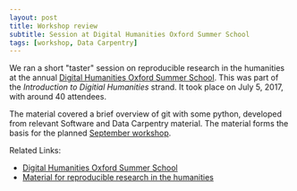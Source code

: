 ```yaml
---
layout: post
title: Workshop review
subtitle: Session at Digital Humanities Oxford Summer School
tags: [workshop, Data Carpentry]
---
```


We ran a short "taster" session on reproducible research in the
humanities at the annual
[Digital Humanities Oxford Summer School](http://www.dhoxss.net). This
was part of the *Introduction to Digitial Humanities* strand. It took
place on July 5, 2017, with around 40 attendees.

The material covered a brief overview of git with some python,
developed from relevant Software and Data Carpentry material. The
material forms the basis for the planned
[September workshop](/2017-08-08-workshop-announcement/).

Related Links:

*  [Digital Humanities Oxford Summer School](http://www.dhoxss.net)
*  [Material for reproducible research in the humanities](https://github.com/iaine/ReproResOxford)
